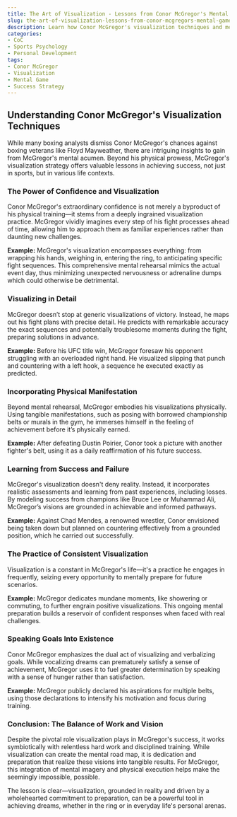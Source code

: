 ```yaml
---
title: The Art of Visualization - Lessons from Conor McGregor's Mental Game
slug: the-art-of-visualization-lessons-from-conor-mcgregors-mental-game
description: Learn how Conor McGregor's visualization techniques and mental game contribute to his success in the fighting world.
categories:
- CoC
- Sports Psychology
- Personal Development
tags:
- Conor McGregor
- Visualization
- Mental Game
- Success Strategy
---
```


## Understanding Conor McGregor's Visualization Techniques

While many boxing analysts dismiss Conor McGregor's chances against boxing veterans like Floyd Mayweather, there are intriguing insights to gain from McGregor's mental acumen. Beyond his physical prowess, McGregor's visualization strategy offers valuable lessons in achieving success, not just in sports, but in various life contexts.

### The Power of Confidence and Visualization

Conor McGregor's extraordinary confidence is not merely a byproduct of his physical training—it stems from a deeply ingrained visualization practice. McGregor vividly imagines every step of his fight processes ahead of time, allowing him to approach them as familiar experiences rather than daunting new challenges.

**Example:** McGregor's visualization encompasses everything: from wrapping his hands, weighing in, entering the ring, to anticipating specific fight sequences. This comprehensive mental rehearsal mimics the actual event day, thus minimizing unexpected nervousness or adrenaline dumps which could otherwise be detrimental.

### Visualizing in Detail

McGregor doesn’t stop at generic visualizations of victory. Instead, he maps out his fight plans with precise detail. He predicts with remarkable accuracy the exact sequences and potentially troublesome moments during the fight, preparing solutions in advance.

**Example:** Before his UFC title win, McGregor foresaw his opponent struggling with an overloaded right hand. He visualized slipping that punch and countering with a left hook, a sequence he executed exactly as predicted.

### Incorporating Physical Manifestation

Beyond mental rehearsal, McGregor embodies his visualizations physically. Using tangible manifestations, such as posing with borrowed championship belts or murals in the gym, he immerses himself in the feeling of achievement before it’s physically earned.

**Example:** After defeating Dustin Poirier, Conor took a picture with another fighter's belt, using it as a daily reaffirmation of his future success.

### Learning from Success and Failure

McGregor's visualization doesn't deny reality. Instead, it incorporates realistic assessments and learning from past experiences, including losses. By modeling success from champions like Bruce Lee or Muhammad Ali, McGregor’s visions are grounded in achievable and informed pathways.

**Example:** Against Chad Mendes, a renowned wrestler, Conor envisioned being taken down but planned on countering effectively from a grounded position, which he carried out successfully.

### The Practice of Consistent Visualization

Visualization is a constant in McGregor's life—it's a practice he engages in frequently, seizing every opportunity to mentally prepare for future scenarios.

**Example:** McGregor dedicates mundane moments, like showering or commuting, to further engrain positive visualizations. This ongoing mental preparation builds a reservoir of confident responses when faced with real challenges.

### Speaking Goals Into Existence

Conor McGregor emphasizes the dual act of visualizing and verbalizing goals. While vocalizing dreams can prematurely satisfy a sense of achievement, McGregor uses it to fuel greater determination by speaking with a sense of hunger rather than satisfaction.

**Example:** McGregor publicly declared his aspirations for multiple belts, using those declarations to intensify his motivation and focus during training.

### Conclusion: The Balance of Work and Vision

Despite the pivotal role visualization plays in McGregor's success, it works symbiotically with relentless hard work and disciplined training. While visualization can create the mental road map, it is dedication and preparation that realize these visions into tangible results. For McGregor, this integration of mental imagery and physical execution helps make the seemingly impossible, possible.

The lesson is clear—visualization, grounded in reality and driven by a wholehearted commitment to preparation, can be a powerful tool in achieving dreams, whether in the ring or in everyday life's personal arenas.
